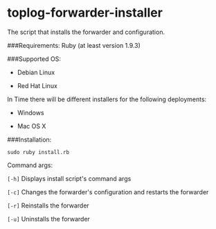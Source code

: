 toplog-forwarder-installer
==========================

The script that installs the forwarder and configuration.

###Requirements:
Ruby (at least version 1.9.3)

###Supported OS:

*	 Debian Linux 

* 	 Red Hat Linux 


In Time there will be different installers for the following deployments: 

*	Windows

*	Mac OS X

###Installation:

`sudo ruby install.rb`

Command args:

`[-h]` Displays install script's command args

`[-c]` Changes the forwarder's configuration and restarts the forwarder

`[-r]` Reinstalls the forwarder

`[-u]` Uninstalls the forwarder
